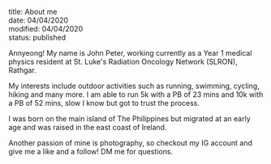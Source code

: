 title: About me     
date: 04/04/2020    
modified: 04/04/2020    
status: published

Annyeong! My name is John Peter, working
currently as a Year 1 medical physics resident
at St. Luke's Radiation Oncology Network (SLRON), Rathgar.

My interests include outdoor activities such as
running, swimming, cycling, hiking and many more. I am able to
run 5k with a PB of 23 mins and 10k with a PB of 52 mins, slow I know but got to trust the process.

I was born on the main island of The Philippines but migrated
at an early age and was raised in the east coast of Ireland. 

Another passion of mine is photography, so checkout my IG account and give me a like and a follow!
DM me for questions.

